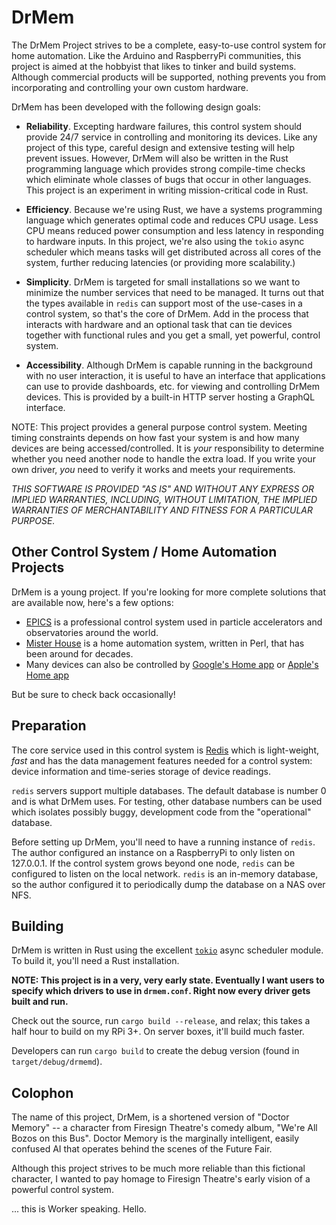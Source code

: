 # DrMem

The DrMem Project strives to be a complete, easy-to-use control system
for home automation. Like the Arduino and RaspberryPi communities,
this project is aimed at the hobbyist that likes to tinker and build
systems. Although commercial products will be supported, nothing
prevents you from incorporating and controlling your own custom
hardware.

DrMem has been developed with the following design goals:

* **Reliability**. Excepting hardware failures, this control system
should provide 24/7 service in controlling and monitoring its devices.
Like any project of this type, careful design and extensive testing
will help prevent issues. However, DrMem will also be written in the
Rust programming language which provides strong compile-time checks
which eliminate whole classes of bugs that occur in other languages.
This project is an experiment in writing mission-critical code in
Rust.

* **Efficiency**. Because we're using Rust, we have a systems
programming language which generates optimal code and reduces CPU
usage. Less CPU means reduced power consumption and less latency in
responding to hardware inputs. In this project, we're also using the
`tokio` async scheduler which means tasks will get distributed across
all cores of the system, further reducing latencies (or providing more
scalability.)

* **Simplicity**. DrMem is targeted for small installations so we
want to minimize the number services that need to be managed. It turns
out that the types available in `redis` can support most of the
use-cases in a control system, so that's the core of DrMem. Add in
the process that interacts with hardware and an optional task that can
tie devices together with functional rules and you get a small, yet
powerful, control system.

* **Accessibility**. Although DrMem is capable running in the
background with no user interaction, it is useful to have an interface
that applications can use to provide dashboards, etc. for viewing and
controlling DrMem devices. This is provided by a built-in HTTP
server hosting a GraphQL interface.

NOTE: This project provides a general purpose control system. Meeting
timing constraints depends on how fast your system is and how many
devices are being accessed/controlled. It is *your* responsibility to
determine whether you need another node to handle the extra load. If
you write your own driver, *you* need to verify it works and meets
your requirements.

*THIS SOFTWARE IS PROVIDED "AS IS" AND WITHOUT ANY EXPRESS OR IMPLIED
WARRANTIES, INCLUDING, WITHOUT LIMITATION, THE IMPLIED WARRANTIES OF
MERCHANTABILITY AND FITNESS FOR A PARTICULAR PURPOSE.*

## Other Control System / Home Automation Projects

DrMem is a young project. If you're looking for more complete
solutions that are available now, here's a few options:

- [EPICS](https://epics.anl.gov) is a professional control system used
  in particle accelerators and observatories around the world.
- [Mister House](https://github.com/hollie/misterhouse) is a home
  automation system, written in Perl, that has been around for
  decades.
- Many devices can also be controlled by [Google's Home app](https://play.google.com/store/apps/details?id=com.google.android.apps.chromecast.app)
  or [Apple's Home app](https://www.apple.com/ios/home/)

But be sure to check back occasionally!

## Preparation

The core service used in this control system is
[Redis](https://redis.io/) which is light-weight, *fast* and has the
data management features needed for a control system: device
information and time-series storage of device readings.

`redis` servers support multiple databases. The default database is
number 0 and is what DrMem uses. For testing, other database numbers
can be used which isolates possibly buggy, development code from the
"operational" database.

Before setting up DrMem, you'll need to have a running instance of
`redis`. The author configured an instance on a RaspberryPi to only
listen on 127.0.0.1. If the control system grows beyond one node,
`redis` can be configured to listen on the local network. `redis` is
an in-memory database, so the author configured it to periodically
dump the database on a NAS over NFS.

## Building

DrMem is written in Rust using the excellent
[`tokio`](https://tokio.rs/) async scheduler module. To build it,
you'll need a Rust installation.

**NOTE: This project is in a very, very early state. Eventually I want
users to specify which drivers to use in `drmem.conf`. Right now every
driver gets built and run.**

Check out the source, run `cargo build --release`, and relax; this
takes  a half hour to build on my RPi 3+. On server boxes, it'll build
much faster.

Developers can run `cargo build` to create the debug version (found in
`target/debug/drmemd`).

## Colophon

The name of this project, DrMem, is a shortened version of "Doctor
Memory" -- a character from Firesign Theatre's comedy album, "We're
All Bozos on this Bus". Doctor Memory is the marginally intelligent,
easily confused AI that operates behind the scenes of the Future Fair.

Although this project strives to be much more reliable than this
fictional character, I wanted to pay homage to Firesign Theatre's
early vision of a powerful control system.

... this is Worker speaking. Hello.
